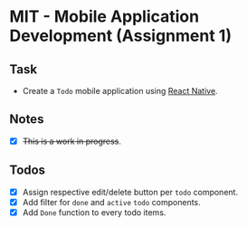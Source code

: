 # MIT - Mobile Application Development (Assignment 1)
## Task
- Create a `Todo` mobile application using [React Native](https://reactnative.dev/).
## Notes
- [x] ~~This is a work in progress~~.
## Todos
- [x] Assign respective edit/delete button per `todo` component.
- [x] Add filter for `done` and `active` `todo` components.
- [x] Add `Done` function to every todo items.
